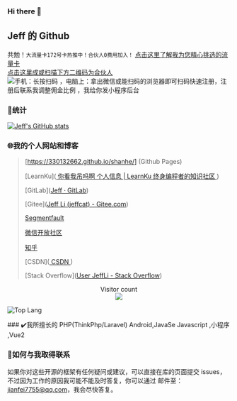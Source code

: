 ### Hi there 👋

<!--
**330132662/330132662** is a ✨ _special_ ✨ repository because its `README.md` (this file) appears on your GitHub profile.

Here are some ideas to get you started:

- 🔭 I’m currently working on ...
- 🌱 I’m currently learning ...
- 👯 I’m looking to collaborate on ...
- 🤔 I’m looking for help with ...
- 💬 Ask me about ...
- 📫 How to reach me: ...
- 😄 Pronouns: ...
- ⚡ Fun fact: ...
-->

## Jeff 的 Github

共勉！`大流量卡172号卡热推中！合伙人0费用加入！`
[点击这里了解我为您精心挑选的流量卡](https://172.lot-ml.com/ProductEn/Index/ee934809c2efd89b)  
[点击这里成或扫描下方二维码为合伙人](https://haoka.lot-ml.com/plugreg.html?agentid=60626)   
![ 手机：长按扫码  ，电脑上：拿出微信或能扫码的浏览器即可扫码快速注册，注册后联系我调整佣金比例  ，我给你发小程序后台](http://qiniu2.appppa.cn/zblog/ka/2025/01/202501136304_1064.jpg)

### 🚀统计

[![Jeff's GitHub stats](https://github-readme-stats.vercel.app/api?username=330132662&show_icons=true)](https://github.com/330132662/)

### 🌐我的个人网站和博客

> [https://330132662.github.io/shanhe/] (Github Pages)
> 
> [LearnKu]([ 你看我吊吗啊 个人信息 | LearnKu 终身编程者的知识社区 ](https://learnku.com/users/22861))
> 
> [GitLab]([Jeff · GitLab](https://gitlab.com/330132662))
> 
> [Gitee]([Jeff Li (jeffcat) - Gitee.com](https://gitee.com/jeffcat))
> 
> [Segmentfault](https://segmentfault.com/u/jianfei)
> 
> [微信开放社区](https://developers.weixin.qq.com/community/personal/oCJUsw_IFAZhelnhbi2uEGnMzJGY)
> 
> [知乎](https://www.zhihu.com/people/jeffadmin)
> 
> [CSDN]([ CSDN ](https://blog.csdn.net/sdjianfei/))  
> 
> [Stack Overflow]([User JeffLi - Stack Overflow](https://stackoverflow.com/users/7377015/jeffli))

<p align="center"> 
  Visitor count<br>
  <img src="https://profile-counter.glitch.me/Paladinhanxiao/count.svg" />
</p>
<td align="center" valign="middle" width="50%">

![Top Lang](https://github-readme-stats.vercel.app/api/top-langs/?username=Paladinhanxiao&layout=compact)

</td>
###  ✔️我所擅长的  
PHP(ThinkPhp/Laravel)  
Android,JavaSe  
Javascript ,小程序  ,Vue2

### 📧如何与我取得联系

如果你对这些开源的框架有任何疑问或建议，可以直接在库的页面提交 issues，不过因为工作的原因我可能不能及时答复，你可以通过  邮件至：jianfei7755@qq.com，我会尽快答复。
